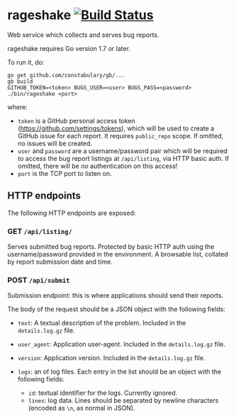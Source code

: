 # rageshake [![Build Status](https://travis-ci.org/matrix-org/rageshake.svg?branch=master)](https://travis-ci.org/matrix-org/rageshake)

Web service which collects and serves bug reports.

rageshake requires Go version 1.7 or later.

To run it, do:

```
go get github.com/constabulary/gb/...
gb build
GITHUB_TOKEN=<token> BUGS_USER=<user> BUGS_PASS=<password> ./bin/rageshake <port>
```

where:

 * `token` is a GitHub personal access token
   (https://github.com/settings/tokens), which will be used to create a GitHub
   issue for each report. It requires `public_repo` scope. If omitted, no
   issues will be created.
 * `user` and `password` are a username/password pair which will be required to
   access the bug report listings at `/api/listing`, via HTTP basic auth.
   If omitted, there will be *no* authentication on this access!
 * `port` is the TCP port to listen on.

## HTTP endpoints

The following HTTP endpoints are exposed:

### GET `/api/listing/`

Serves submitted bug reports. Protected by basic HTTP auth using the
username/password provided in the environment. A browsable list, collated by
report submission date and time.

### POST `/api/submit`

Submission endpoint: this is where applications should send their reports.

The body of the request should be a JSON object with the following fields:

* `text`: A textual description of the problem. Included in the
  `details.log.gz` file.

* `user_agent`: Application user-agent.  Included in the `details.log.gz` file.

* `version`: Application version. Included in the `details.log.gz` file.

* `logs`: an of log files. Each entry in the list should be an object with the
  following fields:

  * `id`: textual identifier for the logs. Currently ignored.
  * `lines`: log data. Lines should be separated by newline characters (encoded
    as `\n`, as normal in JSON).
